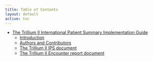 ```yaml
---
title: Table of Contents
layout: default
active: toc
---
```


<!-- sidebar-wrapper  put your TOC here. like example below...-->

<div>
  <ul>
    <li><a href="index.html">The Trillium II International Patient Summary Implementation Guide</a>
      <ul>
        <li><a href="index.html#introduction" id="markdown-toc-introduction">Introduction</a></li>
        <li><a href="index.html#authors-and-contributors" id="markdown-toc-authors-and-contributors">Authors and Contributors</a></li>
        <li><a href="StructureDefinition-Composition-uv-ips.html" id="markdown-toc-ips-document">The Trillium II IPS document</a></li>
        <li><a href="/StructureDefinition-Composition-hcer-uv-trillium2.html" id="markdown-toc-hcer-document">The Trillium II Encounter report document</a></li>
      </ul>
    </li>
  </ul>
</div>
